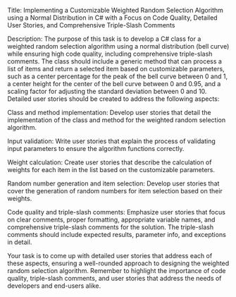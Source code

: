 Title: Implementing a Customizable Weighted Random Selection Algorithm using a Normal Distribution in C# with a Focus on Code Quality, Detailed User Stories, and Comprehensive Triple-Slash Comments

Description: The purpose of this task is to develop a C# class for a weighted random selection algorithm using a normal distribution (bell curve) while ensuring high code quality, including comprehensive triple-slash comments. The class should include a generic method that can process a list of items and return a selected item based on customizable parameters, such as a center percentage for the peak of the bell curve between 0 and 1, a center height for the center of the bell curve between 0 and 0.95, and a scaling factor for adjusting the standard deviation between 0 and 10. Detailed user stories should be created to address the following aspects:

Class and method implementation: Develop user stories that detail the implementation of the class and method for the weighted random selection algorithm.

Input validation: Write user stories that explain the process of validating input parameters to ensure the algorithm functions correctly.

Weight calculation: Create user stories that describe the calculation of weights for each item in the list based on the customizable parameters.

Random number generation and item selection: Develop user stories that cover the generation of random numbers for item selection based on their weights.

Code quality and triple-slash comments: Emphasize user stories that focus on clear comments, proper formatting, appropriate variable names, and comprehensive triple-slash comments for the solution. The triple-slash comments should include expected results, parameter info, and exceptions in detail.

Your task is to come up with detailed user stories that address each of these aspects, ensuring a well-rounded approach to designing the weighted random selection algorithm. Remember to highlight the importance of code quality, triple-slash comments, and user stories that address the needs of developers and end-users alike.